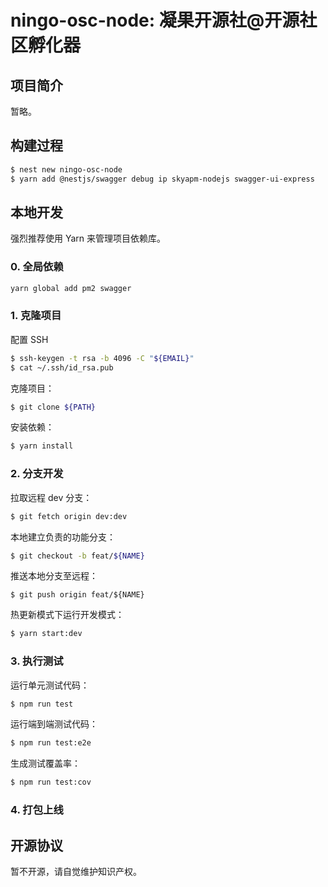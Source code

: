 # ningo-osc-node: 凝果开源社@开源社区孵化器

## 项目简介

暂略。

## 构建过程

```bash
$ nest new ningo-osc-node
$ yarn add @nestjs/swagger debug ip skyapm-nodejs swagger-ui-express
```

## 本地开发

强烈推荐使用 Yarn 来管理项目依赖库。

### 0. 全局依赖

```bash
yarn global add pm2 swagger
```

### 1. 克隆项目

配置 SSH

```bash
$ ssh-keygen -t rsa -b 4096 -C "${EMAIL}"
$ cat ~/.ssh/id_rsa.pub
```

克隆项目：

```bash
$ git clone ${PATH}
```

安装依赖：

```bash
$ yarn install
```

### 2. 分支开发

拉取远程 dev 分支：

```bash
$ git fetch origin dev:dev
```

本地建立负责的功能分支：

```bash
$ git checkout -b feat/${NAME}
```

推送本地分支至远程：

```
$ git push origin feat/${NAME}
```

热更新模式下运行开发模式：

```bash
$ yarn start:dev
```

### 3. 执行测试

运行单元测试代码：

```bash
$ npm run test
```

运行端到端测试代码：

```bash
$ npm run test:e2e
```

生成测试覆盖率：

```bash
$ npm run test:cov
```

### 4. 打包上线

## 开源协议

暂不开源，请自觉维护知识产权。